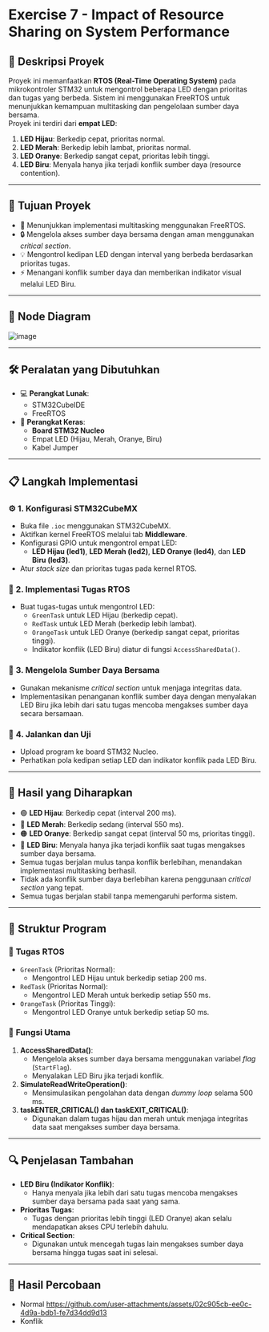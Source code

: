 # Exercise 7 - Impact of Resource Sharing on System Performance

## 📜 **Deskripsi Proyek**
Proyek ini memanfaatkan **RTOS (Real-Time Operating System)** pada mikrokontroler STM32 untuk mengontrol beberapa LED dengan prioritas dan tugas yang berbeda. Sistem ini menggunakan FreeRTOS untuk menunjukkan kemampuan multitasking dan pengelolaan sumber daya bersama.  
Proyek ini terdiri dari **empat LED**:  
1. **LED Hijau**: Berkedip cepat, prioritas normal.  
2. **LED Merah**: Berkedip lebih lambat, prioritas normal.  
3. **LED Oranye**: Berkedip sangat cepat, prioritas lebih tinggi.  
4. **LED Biru**: Menyala hanya jika terjadi konflik sumber daya (resource contention).  

---

## 🎯 **Tujuan Proyek**
- 🚀 Menunjukkan implementasi multitasking menggunakan FreeRTOS.  
- 🔒 Mengelola akses sumber daya bersama dengan aman menggunakan *critical section*.  
- 💡 Mengontrol kedipan LED dengan interval yang berbeda berdasarkan prioritas tugas.  
- ⚡ Menangani konflik sumber daya dan memberikan indikator visual melalui LED Biru.  

---

## 📂 Node Diagram
![image](https://github.com/user-attachments/assets/a2985024-1867-4acd-90a8-23330d7508dc)

---

## 🛠️ **Peralatan yang Dibutuhkan**
- 💻 **Perangkat Lunak**:
  - STM32CubeIDE
  - FreeRTOS
- 🔧 **Perangkat Keras**:
  - **Board STM32 Nucleo**
  - Empat LED (Hijau, Merah, Oranye, Biru)
  - Kabel Jumper

---

## 📋 **Langkah Implementasi**
### ⚙️ **1. Konfigurasi STM32CubeMX**
- Buka file `.ioc` menggunakan STM32CubeMX.
- Aktifkan kernel FreeRTOS melalui tab **Middleware**.
- Konfigurasi GPIO untuk mengontrol empat LED:
  - **LED Hijau (led1)**, **LED Merah (led2)**, **LED Oranye (led4)**, dan **LED Biru (led3)**.
- Atur *stack size* dan prioritas tugas pada kernel RTOS.

### 🧵 **2. Implementasi Tugas RTOS**
- Buat tugas-tugas untuk mengontrol LED:
  - `GreenTask` untuk LED Hijau (berkedip cepat).
  - `RedTask` untuk LED Merah (berkedip lebih lambat).
  - `OrangeTask` untuk LED Oranye (berkedip sangat cepat, prioritas tinggi).
  - Indikator konflik (LED Biru) diatur di fungsi `AccessSharedData()`.

### 🔧 **3. Mengelola Sumber Daya Bersama**
- Gunakan mekanisme *critical section* untuk menjaga integritas data.
- Implementasikan penanganan konflik sumber daya dengan menyalakan LED Biru jika lebih dari satu tugas mencoba mengakses sumber daya secara bersamaan.

### 🔄 **4. Jalankan dan Uji**
- Upload program ke board STM32 Nucleo.
- Perhatikan pola kedipan setiap LED dan indikator konflik pada LED Biru.

---

## 🌟 **Hasil yang Diharapkan**
- 🟢 **LED Hijau**: Berkedip cepat (interval 200 ms).  
- 🔴 **LED Merah**: Berkedip sedang (interval 550 ms).  
- 🟠 **LED Oranye**: Berkedip sangat cepat (interval 50 ms, prioritas tinggi).  
- 🔵 **LED Biru**: Menyala hanya jika terjadi konflik saat tugas mengakses sumber daya bersama.  
- Semua tugas berjalan mulus tanpa konflik berlebihan, menandakan implementasi multitasking berhasil.
- Tidak ada konflik sumber daya berlebihan karena penggunaan *critical section* yang tepat.
- Semua tugas berjalan stabil tanpa memengaruhi performa sistem.

---

## 📂 **Struktur Program**
### 🧵 **Tugas RTOS**
- `GreenTask` (Prioritas Normal):
  - Mengontrol LED Hijau untuk berkedip setiap 200 ms.
- `RedTask` (Prioritas Normal):
  - Mengontrol LED Merah untuk berkedip setiap 550 ms.
- `OrangeTask` (Prioritas Tinggi):
  - Mengontrol LED Oranye untuk berkedip setiap 50 ms.

### 🔧 **Fungsi Utama**
1. **AccessSharedData()**:
   - Mengelola akses sumber daya bersama menggunakan variabel *flag* (`StartFlag`).
   - Menyalakan LED Biru jika terjadi konflik.
2. **SimulateReadWriteOperation()**:
   - Mensimulasikan pengolahan data dengan *dummy loop* selama 500 ms.
3. **taskENTER_CRITICAL() dan taskEXIT_CRITICAL()**:
   - Digunakan dalam tugas hijau dan merah untuk menjaga integritas data saat mengakses sumber daya bersama.

---

## 🔍 **Penjelasan Tambahan**
- **LED Biru (Indikator Konflik)**:
  - Hanya menyala jika lebih dari satu tugas mencoba mengakses sumber daya bersama pada saat yang sama.
- **Prioritas Tugas**:
  - Tugas dengan prioritas lebih tinggi (LED Oranye) akan selalu mendapatkan akses CPU terlebih dahulu.
- **Critical Section**:
  - Digunakan untuk mencegah tugas lain mengakses sumber daya bersama hingga tugas saat ini selesai.

---

## 🧪 **Hasil Percobaan**
- Normal
https://github.com/user-attachments/assets/02c905cb-ee0c-4d9a-bdb1-fe7d34dd9d13
- Konflik

